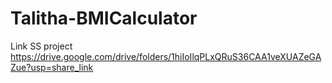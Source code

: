 # Talitha-BMICalculator
Link SS project https://drive.google.com/drive/folders/1hiIoIlqPLxQRuS36CAA1veXUAZeGAZue?usp=share_link 

